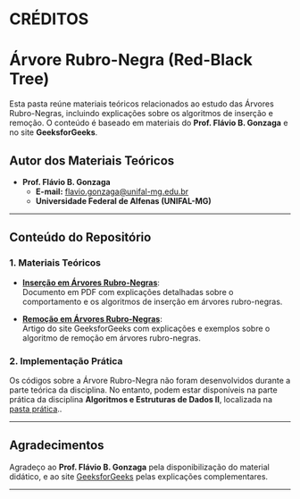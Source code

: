 # CRÉDITOS

# Árvore Rubro-Negra (Red-Black Tree)

Esta pasta reúne materiais teóricos relacionados ao estudo das Árvores Rubro-Negras, incluindo explicações sobre os algoritmos de inserção e remoção. O conteúdo é baseado em materiais do **Prof. Flávio B. Gonzaga** e no site **GeeksforGeeks**.

## Autor dos Materiais Teóricos

- **Prof. Flávio B. Gonzaga**  
  - **E-mail:** flavio.gonzaga@unifal-mg.edu.br  
  - **Universidade Federal de Alfenas (UNIFAL-MG)**  

---

## Conteúdo do Repositório  

### 1. Materiais Teóricos

- **[Inserção em Árvores Rubro-Negras](./InserçãoRB.pdf)**:  
  Documento em PDF com explicações detalhadas sobre o comportamento e os algoritmos de inserção em árvores rubro-negras.  

- **[Remoção em Árvores Rubro-Negras](https://www.geeksforgeeks.org/deletion-in-red-black-tree/)**:  
  Artigo do site GeeksforGeeks com explicações e exemplos sobre o algoritmo de remoção em árvores rubro-negras.  

### 2. Implementação Prática  

Os códigos sobre a Árvore Rubro-Negra não foram desenvolvidos durante a parte teórica da disciplina. No entanto, podem estar disponíveis na parte prática da disciplina **Algoritmos e Estruturas de Dados II**, localizada na [pasta prática](./Prática)..  

---

## Agradecimentos  

Agradeço ao **Prof. Flávio B. Gonzaga** pela disponibilização do material didático, e ao site [GeeksforGeeks](https://www.geeksforgeeks.org) pelas explicações complementares.  

--- 


